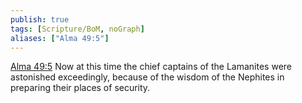```yaml
---
publish: true
tags: [Scripture/BoM, noGraph]
aliases: ["Alma 49:5"]
---
```

[Alma 49:5](https://churchofjesuschrist.org/study/scriptures/bofm/alma/49?lang=eng&id=p5#p5) Now at this time the chief captains of the Lamanites were astonished exceedingly, because of the wisdom of the Nephites in preparing their places of security.

